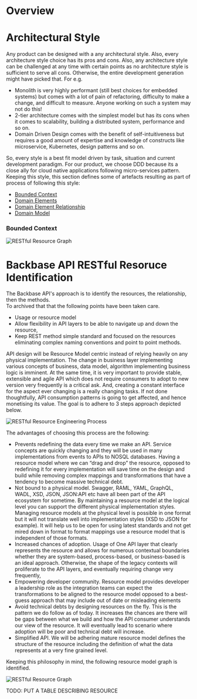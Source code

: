 # Overview

# Architectural Style

Any product can be designed with a any architectural style. Also, every architecture style choice 
has its pros and cons. Also, any architecture style can be challenged at any time with certain 
points as no architecture style is sufficient to serve all cons. Otherwise, the entire development 
generation might have picked that.  For e.g.

- Monolith is very highly performant (still best choices for embedded systems) but comes with a lot of pain of refactoring, difficulty to make a change, and difficult to measure. Anyone working on such a system may not do this!
- 2-tier architecture comes with the simplest model but has its cons when it comes to scalability, building a distributed system, performance and so on.
- Domain Driven Design comes with the benefit of self-intuitiveness but requires a good amount of expertise and knowledge of constructs like microservice, Kubernetes, design patterns and so on.

So, every style is a best fit model driven by task, situation and current development paradigm. 
For our product, we choose DDD because its a close ally for cloud native applications following 
micro-services pattern. Keeping this style, this section defines some of artefacts resulting as 
part of process of following this style:

- [Bounded Context](#bounded-context)
- [Domain Elements](!)
- [Domain Element Relationship](!)
- [Domain Model](!)

### Bounded Context

![RESTful Resource Graph](/documents/design/images/bounded_context.png)



# Backbase API RESTful Resoruce Identification 

The Backbase API's approach is to identify the resources, the relationship, then the methods.  
To archived that that the following points have been taken care.

- Usage or resource model
- Allow flexibility in API layers to be able to navigate up and down the resource,
- Keep REST method simple standard and focused on the resources eliminating complex naming conventions and point to point methods.

API design will be Resource Model centric instead of relying heavily on any physical implementation. 
The change in business layer implementing various concepts of business, data model, algorithm implementing 
business logic is imminent. At the same time, it is very important to provide stable, extensible 
and agile API which does not require consumers to adopt to new version very frequently is a critical 
ask. And, creating a constant interface for the aspect ever changing is a really changing tasks. 
If not done thoughtfully, API consumption patterns is going to get affected, and hence monetising 
its value. The goal is to adhere to 3 steps approach depicted below.

![RESTful Resource Engineering Process](/design/images/restful_resource_modelling_process.png)

The advantages of choosing this process are the following:

- Prevents redefining the data every time we make an API. Service concepts are quickly changing and they will be used in many implementations from events to APIs to NOSQL databases.  Having a resource model where we can “drag and drop” the resource, opposed to redefining it for every implementation will save time on the design and build while removing complex mappings and transformations that have a tendency to become massive technical debt.
- Not bound to a physical model.  Swagger, RAML, YAML, GraphQL, WADL, XSD, JSON, JSON:API etc have all been part of the API ecosystem for sometime.  By maintaining a resource model at the logical level you can support the different physical implementation styles.  Managing resource models at the physical level is possible in one format but it will not translate well into implementation styles (XSD to JSON for example).  It will help us to be open for using latest standards and not get mired down in format to format mappings use a resource model that is independent of those formats.
- Increased chances of adoption. Usage of One API layer that clearly represents the resource and allows for numerous contextual boundaries whether they are system-based, process-based, or business-based is an ideal approach. Otherwise, the shape of the legacy contexts will proliferate to the API layers, and eventually requiring change very frequently,
- Empowering developer community.  Resource model provides developer a leadership role as the integration teams can expect the transformations to be aligned to the resource model opposed to a best-guess approach that may include out of date or misleading elements
- Avoid technical debts by designing resources on the fly. This is the pattern we do follow as of today. It increases the chances are there will be gaps between what we build and how the API consumer understands our view of the resource.  It will eventually lead to scenario where adoption will be poor and technical debt will increase.
- Simplified API. We will be adhering mature resource model defines the structure of the resource including the definition of what the data represents at a very fine grained level.  

Keeping this philosophy in mind, the following resource model graph is identified.

![RESTful Resource Graph](/design/images/restful_resource_graph.png)

TODO: PUT A TABLE DESCRIBING RESOURCE 